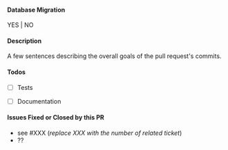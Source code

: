 #### Database Migration
YES | NO

#### Description
A few sentences describing the overall goals of the pull request's commits.

#### Todos
- [ ] Tests
- [ ] Documentation


#### Issues Fixed or Closed by this PR

* see #XXX (_replace XXX with the number of related ticket_)
* ??
